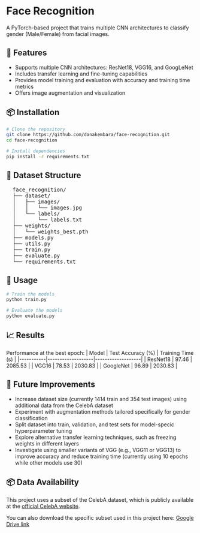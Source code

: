 # Face Recognition
A PyTorch-based project that trains multiple CNN architectures to classify gender (Male/Female) from facial images.

## 🧠 Features
* Supports multiple CNN architectures: ResNet18, VGG16, and GoogLeNet  
* Includes transfer learning and fine-tuning capabilities  
* Provides model training and evaluation with accuracy and training time metrics  
* Offers image augmentation and visualization

## 📦 Installation
```bash
# Clone the repository
git clone https://github.com/danakembara/face-recognition.git
cd face-recognition

# Install dependencies
pip install -r requirements.txt
```

## 📂 Dataset Structure
<pre>
  face_recognition/ 
  ├── dataset/ 
  │   ├── images/
  │   │   └── images.jpg
  │   └── labels/
  │       └── labels.txt
  ├── weights/
  │   └── weights_best.pth
  ├── models.py 
  ├── utils.py 
  ├── train.py 
  ├── evaluate.py 
  └── requirements.txt
</pre>

## 🏃 Usage
```bash
# Train the models
python train.py

# Evaluate the models
python evaluate.py
```

## 📈 Results
Performance at the best epoch:
| Model     | Test Accuracy (%) | Training Time (s) |
|-----------|-------------------|-------------------|
| ResNet18  | 97.46             | 2085.53           | 
| VGG16     | 78.53             | 2030.83           |
| GoogleNet | 96.89             | 2030.83           | 

## 🚀 Future Improvements
* Increase dataset size (currently 1414 train and 354 test images) using additional data from the CelebA dataset
* Experiment with augmentation methods tailored specifically for gender classification
* Split dataset into train, validation, and test sets for model-specic hyperparameter tuning
* Explore alternative transfer learning techniques, such as freezing weights in different layers
* Investigate using smaller variants of VGG (e.g., VGG11 or VGG13) to improve accuracy and reduce training time (currently using 10 epochs while other models use 30)

## 📦 Data Availability
This project uses a subset of the CelebA dataset, which is publicly available at the [official CelebA website](https://mmlab.ie.cuhk.edu.hk/projects/CelebA.html).  

You can also download the specific subset used in this project here: [Google Drive link](https://drive.google.com/drive/folders/1Y-kRoMckL1pvxT2zFC_VC2yaD_v7Ph3k)
